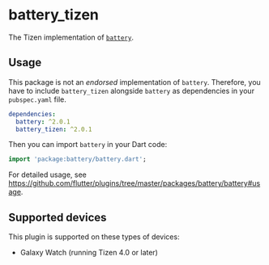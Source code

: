 # battery_tizen

The Tizen implementation of [`battery`](https://github.com/flutter/plugins/tree/master/packages/battery).

## Usage

This package is not an _endorsed_ implementation of `battery`. Therefore, you have to include `battery_tizen` alongside `battery` as dependencies in your `pubspec.yaml` file.

```yaml
dependencies:
  battery: ^2.0.1
  battery_tizen: ^2.0.1
```

Then you can import `battery` in your Dart code:

```dart
import 'package:battery/battery.dart';
```

For detailed usage, see https://github.com/flutter/plugins/tree/master/packages/battery/battery#usage.

## Supported devices

This plugin is supported on these types of devices:

- Galaxy Watch (running Tizen 4.0 or later)
